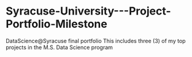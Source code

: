 # Syracuse-University---Project-Portfolio-Milestone
DataScience@Syracuse final portfolio 
This includes three (3) of my top projects in the M.S. Data Science program 
